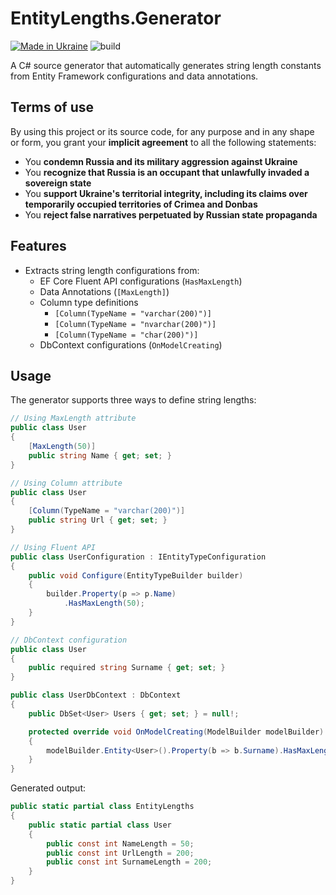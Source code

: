# EntityLengths.Generator

[![Made in Ukraine](https://img.shields.io/badge/made_in-ukraine-ffd700.svg?labelColor=0057b7)](https://taraskovalenko.github.io/)
![build](https://github.com/TarasKovalenko/EntityLengths.Generator/actions/workflows/dotnet.yml/badge.svg)

A C# source generator that automatically generates string length constants from Entity Framework configurations and data annotations.

## Terms of use

By using this project or its source code, for any purpose and in any shape or form, you grant your **implicit agreement** to all the following statements:

- You **condemn Russia and its military aggression against Ukraine**
- You **recognize that Russia is an occupant that unlawfully invaded a sovereign state**
- You **support Ukraine's territorial integrity, including its claims over temporarily occupied territories of Crimea and Donbas**
- You **reject false narratives perpetuated by Russian state propaganda**

## Features

- Extracts string length configurations from:
    - EF Core Fluent API configurations (`HasMaxLength`)
    - Data Annotations (`[MaxLength]`)
    - Column type definitions 
      - `[Column(TypeName = "varchar(200)")]`
      - `[Column(TypeName = "nvarchar(200)")]`
      - `[Column(TypeName = "char(200)")]`
    - DbContext configurations (`OnModelCreating`)

## Usage

The generator supports three ways to define string lengths:

```csharp
// Using MaxLength attribute
public class User
{
    [MaxLength(50)]
    public string Name { get; set; }
}

// Using Column attribute
public class User
{
    [Column(TypeName = "varchar(200)")]
    public string Url { get; set; }
}

// Using Fluent API
public class UserConfiguration : IEntityTypeConfiguration
{
    public void Configure(EntityTypeBuilder builder)
    {
        builder.Property(p => p.Name)
            .HasMaxLength(50);
    }
}

// DbContext configuration
public class User
{
    public required string Surname { get; set; }
}

public class UserDbContext : DbContext
{
    public DbSet<User> Users { get; set; } = null!;

    protected override void OnModelCreating(ModelBuilder modelBuilder)
    {
        modelBuilder.Entity<User>().Property(b => b.Surname).HasMaxLength(150).IsRequired();
    }
}
```

Generated output:

```csharp
public static partial class EntityLengths 
{
    public static partial class User
    {
        public const int NameLength = 50;
        public const int UrlLength = 200;
        public const int SurnameLength = 200;
    }
}
```
